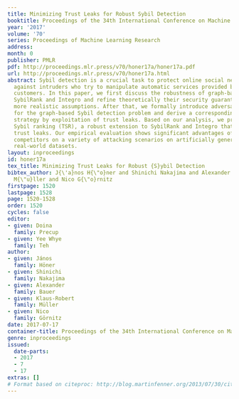 ```yaml
---
title: Minimizing Trust Leaks for Robust Sybil Detection
booktitle: Proceedings of the 34th International Conference on Machine Learning
year: '2017'
volume: '70'
series: Proceedings of Machine Learning Research
address: 
month: 0
publisher: PMLR
pdf: http://proceedings.mlr.press/v70/honer17a/honer17a.pdf
url: http://proceedings.mlr.press/v70/honer17a.html
abstract: Sybil detection is a crucial task to protect online social networks (OSNs)
  against intruders who try to manipulate automatic services provided by OSNs to their
  customers. In this paper, we first discuss the robustness of graph-based Sybil detectors
  SybilRank and Integro and refine theoretically their security guarantees towards
  more realistic assumptions. After that, we formally introduce adversarial settings
  for the graph-based Sybil detection problem and derive a corresponding optimal attacking
  strategy by exploitation of trust leaks. Based on our analysis, we propose transductive
  Sybil ranking (TSR), a robust extension to SybilRank and Integro that directly minimizes
  trust leaks. Our empirical evaluation shows significant advantages of TSR over state-of-the-art
  competitors on a variety of attacking scenarios on artificially generated data and
  real-world datasets.
layout: inproceedings
id: honer17a
tex_title: Minimizing Trust Leaks for Robust {S}ybil Detection
bibtex_author: J{\'a}nos H{\"o}ner and Shinichi Nakajima and Alexander Bauer and Klaus-Robert
  M{\"u}ller and Nico G{\"o}rnitz
firstpage: 1520
lastpage: 1528
page: 1520-1528
order: 1520
cycles: false
editor:
- given: Doina
  family: Precup
- given: Yee Whye
  family: Teh
author:
- given: János
  family: Höner
- given: Shinichi
  family: Nakajima
- given: Alexander
  family: Bauer
- given: Klaus-Robert
  family: Müller
- given: Nico
  family: Görnitz
date: 2017-07-17
container-title: Proceedings of the 34th International Conference on Machine Learning
genre: inproceedings
issued:
  date-parts:
  - 2017
  - 7
  - 17
extras: []
# Format based on citeproc: http://blog.martinfenner.org/2013/07/30/citeproc-yaml-for-bibliographies/
---
```

